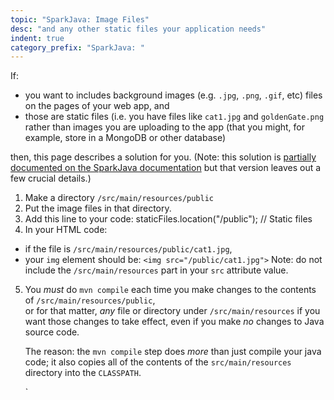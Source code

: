 ```yaml
---
topic: "SparkJava: Image Files"
desc: "and any other static files your application needs"
indent: true
category_prefix: "SparkJava: "
---
```


If:

* you want to includes background images (e.g. `.jpg`, `.png`, `.gif`, etc) files on the pages
of your web app, and 
* those are static files (i.e. you have files like `cat1.jpg` and `goldenGate.png` rather
than images you are uploading to the app (that you might, for example, store in a MongoDB or other database)

then, this page describes a solution for you.  (Note: this solution 
is [partially documented on the SparkJava documentation](http://sparkjava.com/documentation#static-files) but that
version leaves out a few crucial details.)

1.  Make a directory `/src/main/resources/public`
2.  Put the image files in that directory.
3.  Add this line to your code:
   staticFiles.location("/public"); // Static files
4.  In your HTML code:
   * if the file is `/src/main/resources/public/cat1.jpg`, 
   * your `img` element should be: `<img src="/public/cat1.jpg">`
   Note: do not include the `/src/main/resources` part in your `src` attribute value.
5. You *must* do `mvn compile` each time you make changes to the contents of `/src/main/resources/public`,   
   or for that matter, *any* file or directory under `/src/main/resources` if you want those changes to 
   take effect, even if you make *no* changes to Java source code.
   
   The reason: the `mvn compile` step does *more* than just compile your java code; it also copies all of the
   contents of the `src/main/resources` directory into the `CLASSPATH`.
   
   
   `

